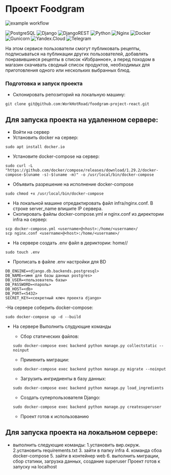 # Проект Foodgram
![example workflow](https://github.com/WorkHotRoad/yamdb_final/actions/workflows/yamdb_workflow.yml/badge.svg)

![PostgreSQL](https://img.shields.io/badge/-PostgreSQL-464646?style=flat-square&logo=PostgreSQL&logoColor=red)
![Django](https://img.shields.io/badge/Django-464646?style=flat-square&logo=Django&logoColor=red)
![DjangoREST](https://img.shields.io/badge/DJANGO-REST-464646??style=flat-square&logo=django&logoColor=red&color=ff1709&labelColor=gray)
![Python](https://img.shields.io/badge/Python-464646?style=flat-square&logo=python&logoColor=red)
![Nginx](https://img.shields.io/badge/Nginx-464646??style=flat-square&logo=nginx&logoColor=red)
![Docker](https://img.shields.io/badge/Docker-464646??style=flat-square&logo=docker&logoColor=red)
![Gunicorn](https://img.shields.io/badge/Gunicorn-464646??style=flat-square&logo=gunicorn&logoColor=red)
![Yandex.Cloud](https://img.shields.io/badge/-Yandex.Cloud-464646?style=flat-square&logo=Yandex.Cloud&logoColor=red)
![Telegram](https://img.shields.io/badge/Telegram-464646?style=flat-square&logoColor=black)

На этом сервисе пользователи смогут публиковать рецепты, подписываться на публикации других пользователей, 
добавлять понравившиеся рецепты в список «Избранное», а перед походом в магазин скачивать сводный список продуктов,
необходимых для приготовления одного или нескольких выбранных блюд.

### Подготовка и запуск проекта
- Склонировать репозиторий на локальную машину:
```
git clone git@github.com:WorkHotRoad/foodgram-project-react.git
```
## Для запуска проекта на удаленном сервере:
- Войти на сервер
- Установить docker на сервер:
```
sudo apt install docker.io 
```
- Установите docker-compose на сервер:
```
sudo curl -L "https://github.com/docker/compose/releases/download/1.29.2/docker-compose-$(uname -s)-$(uname -m)" -o /usr/local/bin/docker-compose
```
- Объявить разрешение на исполнение docker-compose
```
sudo chmod +x /usr/local/bin/docker-compose
```
- На локальной машине отредактировать файл infra/nginx.conf. В строке server_name впишите IP сервера.
- Скопировать файлы docker-compose.yml и nginx.conf из директории infra на сервер:
```
scp docker-compose.yml <username>@<host>:/home/<username>/
scp nginx.conf <username>@<host>:/home/<username>/
```
- На сервере создать .env файл в дериктории: home/<username>/
```
sudo touch .env
```
- Прописать в файле .env настройки для BD
```
DB_ENGINE=<django.db.backends.postgresql>
DB_NAME=<имя для базы данных postgres>
DB_USER=<пользователь базы>
DB_PASSWORD=<пароль>
DB_HOST=<db>
DB_PORT=<5432>
SECRET_KEY=<секретный ключ проекта django>
```
-На сервере соберить docker-compose:
```
sudo docker-compose up -d --build
```
- На сервере Выполнить слудующие команды
  
    - Сбор статических файлов:
    ```
    sudo docker-compose exec backend python manage.py collectstatic --noinput
    ```
    - Применить миграции:
    ```
    sudo docker-compose exec backend python manage.py migrate --noinput
    ```
    - Загрузить ингридиенты в базу данных:
    ```
    sudo docker-compose exec backend python manage.py load_ingredients
    ```
    - Создать суперпользователя Django:
    ```
    sudo docker-compose exec backend python manage.py createsuperuser
    ```
    - Проект готов к использованию
  
## Для запуска проекта на локальном сервере:
- выполнить следующие команды:
  1.установить вир.окруж.
  2.установить requirements.txt
  3. зайти в папку infra
  4. команда сбоа docker-compose
  5. зайти в контейнер web
  6. выполнить миграции, сбор статики, загрузка данных, создание superuser
  Проект готов к запуску на localhost
 
  
